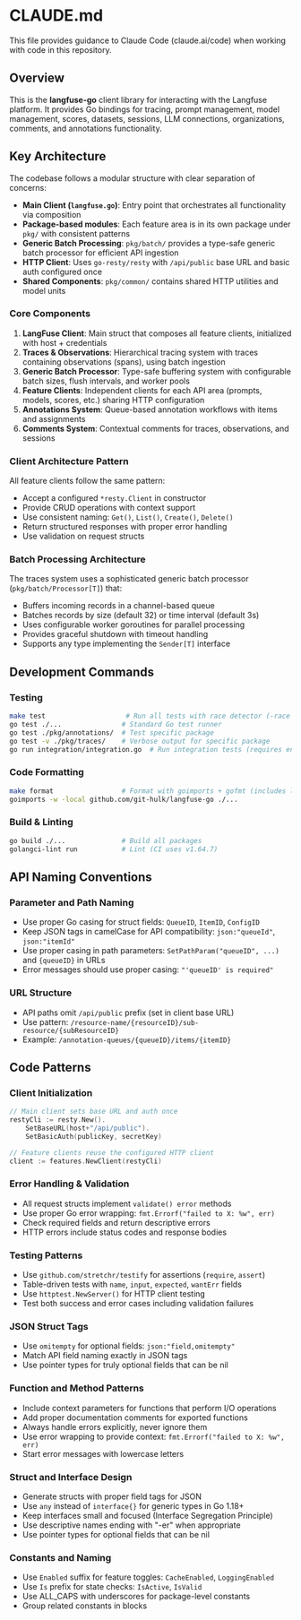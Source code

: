 # CLAUDE.md

This file provides guidance to Claude Code (claude.ai/code) when working with code in this repository.

## Overview

This is the **langfuse-go** client library for interacting with the Langfuse platform. It provides Go bindings for tracing, prompt management, model management, scores, datasets, sessions, LLM connections, organizations, comments, and annotations functionality.

## Key Architecture

The codebase follows a modular structure with clear separation of concerns:

- **Main Client (`langfuse.go`)**: Entry point that orchestrates all functionality via composition
- **Package-based modules**: Each feature area is in its own package under `pkg/` with consistent patterns
- **Generic Batch Processing**: `pkg/batch/` provides a type-safe generic batch processor for efficient API ingestion
- **HTTP Client**: Uses `go-resty/resty` with `/api/public` base URL and basic auth configured once
- **Shared Components**: `pkg/common/` contains shared HTTP utilities and model units

### Core Components

1. **LangFuse Client**: Main struct that composes all feature clients, initialized with host + credentials
2. **Traces & Observations**: Hierarchical tracing system with traces containing observations (spans), using batch ingestion
3. **Generic Batch Processor**: Type-safe buffering system with configurable batch sizes, flush intervals, and worker pools
4. **Feature Clients**: Independent clients for each API area (prompts, models, scores, etc.) sharing HTTP configuration
5. **Annotations System**: Queue-based annotation workflows with items and assignments
6. **Comments System**: Contextual comments for traces, observations, and sessions

### Client Architecture Pattern

All feature clients follow the same pattern:
- Accept a configured `*resty.Client` in constructor
- Provide CRUD operations with context support
- Use consistent naming: `Get()`, `List()`, `Create()`, `Delete()`
- Return structured responses with proper error handling
- Use validation on request structs

### Batch Processing Architecture

The traces system uses a sophisticated generic batch processor (`pkg/batch/Processor[T]`) that:
- Buffers incoming records in a channel-based queue
- Batches records by size (default 32) or time interval (default 3s)
- Uses configurable worker goroutines for parallel processing
- Provides graceful shutdown with timeout handling
- Supports any type implementing the `Sender[T]` interface

## Development Commands

### Testing
```bash
make test                    # Run all tests with race detector (-race -count=1)
go test ./...               # Standard Go test runner  
go test ./pkg/annotations/  # Test specific package
go test -v ./pkg/traces/    # Verbose output for specific package
go run integration/integration.go  # Run integration tests (requires env setup)
```

### Code Formatting
```bash
make format                 # Format with goimports + gofmt (includes local import ordering)
goimports -w -local github.com/git-hulk/langfuse-go ./...
```

### Build & Linting
```bash
go build ./...              # Build all packages
golangci-lint run           # Lint (CI uses v1.64.7)
```

## API Naming Conventions

### Parameter and Path Naming
- Use proper Go casing for struct fields: `QueueID`, `ItemID`, `ConfigID`
- Keep JSON tags in camelCase for API compatibility: `json:"queueId"`, `json:"itemId"`
- Use proper casing in path parameters: `SetPathParam("queueID", ...)` and `{queueID}` in URLs
- Error messages should use proper casing: `"'queueID' is required"`

### URL Structure
- API paths omit `/api/public` prefix (set in client base URL)
- Use pattern: `/resource-name/{resourceID}/sub-resource/{subResourceID}`
- Example: `/annotation-queues/{queueID}/items/{itemID}`

## Code Patterns

### Client Initialization
```go
// Main client sets base URL and auth once
restyCli := resty.New().
    SetBaseURL(host+"/api/public").
    SetBasicAuth(publicKey, secretKey)

// Feature clients reuse the configured HTTP client
client := features.NewClient(restyCli)
```

### Error Handling & Validation
- All request structs implement `validate() error` methods
- Use proper Go error wrapping: `fmt.Errorf("failed to X: %w", err)`
- Check required fields and return descriptive errors
- HTTP errors include status codes and response bodies

### Testing Patterns
- Use `github.com/stretchr/testify` for assertions (`require`, `assert`)
- Table-driven tests with `name`, `input`, `expected`, `wantErr` fields
- Use `httptest.NewServer()` for HTTP client testing
- Test both success and error cases including validation failures

### JSON Struct Tags
- Use `omitempty` for optional fields: `json:"field,omitempty"`
- Match API field naming exactly in JSON tags
- Use pointer types for truly optional fields that can be nil

### Function and Method Patterns
- Include context parameters for functions that perform I/O operations
- Add proper documentation comments for exported functions
- Always handle errors explicitly, never ignore them
- Use error wrapping to provide context: `fmt.Errorf("failed to X: %w", err)`
- Start error messages with lowercase letters

### Struct and Interface Design
- Generate structs with proper field tags for JSON
- Use `any` instead of `interface{}` for generic types in Go 1.18+
- Keep interfaces small and focused (Interface Segregation Principle)
- Use descriptive names ending with "-er" when appropriate
- Use pointer types for optional fields that can be nil

### Constants and Naming
- Use `Enabled` suffix for feature toggles: `CacheEnabled`, `LoggingEnabled`
- Use `Is` prefix for state checks: `IsActive`, `IsValid`
- Use ALL_CAPS with underscores for package-level constants
- Group related constants in blocks
